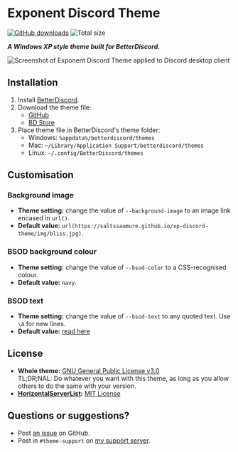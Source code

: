 # Exponent Discord Theme
[![GitHub downloads](https://img.shields.io/github/downloads/saltssaumure/xp-discord-theme/total?color=purple&label=GitHub%20downloads&style=flat-square)](https://github.com/Saltssaumure/xp-discord-theme/releases/latest "Latest release")
![Total size](https://img.shields.io/github/repo-size/saltssaumure/xp-discord-theme?style=flat-square "Total size")

***A Windows XP style theme built for BetterDiscord.***

![Screenshot of Exponent Discord Theme applied to Discord desktop client](https://user-images.githubusercontent.com/29710355/200100486-a816673f-1b8d-4739-a9c6-b8fb14bd67b5.png)

## Installation
1. Install [BetterDiscord](https://betterdiscord.app/).
2. Download the theme file:
    - [GitHub](https://github.com/Saltssaumure/xp-discord-theme/releases/latest)
    - [BD Store](https://betterdiscord.app/theme/Exponent)
3. Place theme file in BetterDiscord's theme folder:
    - Windows: `%appdata%/betterdiscord/themes`
    - Mac: `~/Library/Application Support/betterdiscord/themes`
    - Linux: `~/.config/BetterDiscord/themes`
    
## Customisation

### Background image
- **Theme setting:** change the value of `--background-image` to an image link encased in `url()`.
- **Default value:** `url(https://saltssaumure.github.io/xp-discord-theme/img/bliss.jpg)`.

### BSOD background colour
- **Theme setting:** change the value of `--bsod-color` to a CSS-recognised colour.
- **Default value:** `navy`.

### BSOD text
- **Theme setting:** change the value of `--bsod-text` to any quoted text. Use `\A` for new lines.
- **Default value:** [read here](https://github.com/Saltssaumure/xp-discord-theme/blob/main/scss/_bsod.scss)

## License
- **Whole theme:** [GNU General Public License v3.0](https://github.com/Saltssaumure/xp-discord-theme/blob/main/LICENSE)  
<span title="Too long; didn't read; not a lawyer">TL;DR;NAL</span>: Do whatever you want with this theme, as long as you allow others to do the same with your version.
- **[HorizontalServerList](https://github.com/DiscordStyles/HorizontalServerList):** [MIT License](https://github.com/DiscordStyles/HorizontalServerList/blob/master/LICENSE.md)

## Questions or suggestions?
- Post [an issue](https://github.com/Saltssaumure/xp-discord-theme/issues) on GitHub.
- Post in `#theme-support` on [my support server](https://discord.gg/uy8nKQVatp).
